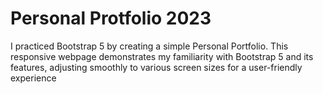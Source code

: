 # Personal Protfolio 2023
  I practiced Bootstrap 5 by creating a simple Personal Portfolio. This responsive webpage demonstrates my familiarity with Bootstrap 5 and its features, adjusting smoothly to various screen sizes for a user-friendly experience
